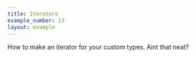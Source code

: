 ```yaml
---
title: Iterators
example_number: 13
layout: example
---
```


How to make an iterator for your custom types. Aint that neat?